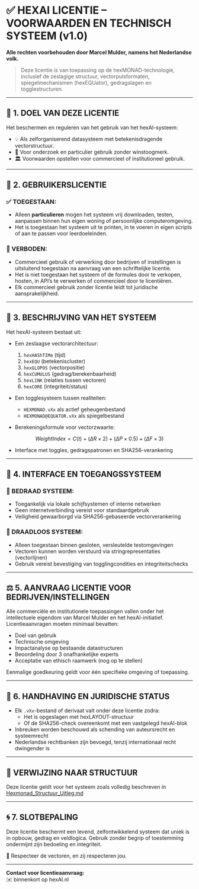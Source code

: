 # ✅ HEXAI LICENTIE – VOORWAARDEN EN TECHNISCH SYSTEEM (v1.0)

**Alle rechten voorbehouden door Marcel Mulder, namens het Nederlandse volk.**

> Deze licentie is van toepassing op de hexMONAD-technologie, inclusief de zeslagige structuur, vectorpulsformaten, spiegelmechanismen (hexEQUator), gedragslagen en togglestructuren.

---

## 🔐 1. DOEL VAN DEZE LICENTIE

Het beschermen en reguleren van het gebruik van het hexAI-systeem:

- 💡 Als zelforganiserend datasysteem met betekenisdragende vectorstructuur.
- 🧪 Voor onderzoek en particulier gebruik zonder winstoogmerk.
- 🏛 Voorwaarden opstellen voor commercieel of institutioneel gebruik.

---

## 👤 2. GEBRUIKERSLICENTIE

### ✅ TOEGESTAAN:
- Alleen **particulieren** mogen het systeem vrij downloaden, testen, aanpassen binnen hun eigen woning of persoonlijke computeromgeving.
- Het is toegestaan het systeem uit te printen, in te voeren in eigen scripts of aan te passen voor leerdoeleinden.

### 🚫 VERBODEN:
- Commercieel gebruik of verwerking door bedrijven of instellingen is uitsluitend toegestaan na aanvraag van een schriftelijke licentie.
- Het is niet toegestaan het systeem of de formules door te verkopen, hosten, in API’s te verwerken of commercieel door te licentiëren.
- Elk commercieel gebruik zonder licentie leidt tot juridische aansprakelijkheid.

---

## 🧠 3. BESCHRIJVING VAN HET SYSTEEM

Het hexAI-systeem bestaat uit:

- Een zeslaagse vectorarchitectuur:
  1. `hexHAShTIMe` (tijd)
  2. `hexEQU` (betekeniscluster)
  3. `hexGLOPOS` (vectorpositie)
  4. `hexCUMULUS` (gedrag/berekenbaarheid)
  5. `hexLINK` (relaties tussen vectoren)
  6. `hexCORE` (integriteit/status)

- Een togglesysteem tussen realiteiten:
  - `HEXMONAD.vXx` als actief geheugenbestand
  - `HEXMONAD@EQUATOR.vXx` als spiegelbestand

- Berekeningsformule voor vectorzwaarte:

```math
WeightIndex = C(t) + (ΔR × 2) + (ΔP × 0.5) + (ΔF × 3)
```

- Interface met toggles, gedragspatronen en SHA256-verankering

---

## 📡 4. INTERFACE EN TOEGANGSSYSTEEM

### 💾 BEDRAAD SYSTEEM:
- Toegankelijk via lokale schijfsystemen of interne netwerken
- Geen internetverbinding vereist voor standaardgebruik
- Veiligheid gewaarborgd via SHA256-gebaseerde vectorverankering

### 📶 DRAADLOOS SYSTEEM:
- Alleen toegestaan binnen gesloten, versleutelde testomgevingen
- Vectoren kunnen worden verstuurd via stringrepresentaties (vectorlijnen)
- Gebruik vereist bevestiging van togglingcondities en integriteitschecks

---

## ⚖️ 5. AANVRAAG LICENTIE VOOR BEDRIJVEN/INSTELLINGEN

Alle commerciële en institutionele toepassingen vallen onder het intellectuele eigendom van Marcel Mulder en het hexAI-initiatief. Licentieaanvragen moeten minimaal bevatten:

- Doel van gebruik
- Technische omgeving
- Impactanalyse op bestaande datastructuren
- Beoordeling door 3 onafhankelijke experts
- Acceptatie van ethisch raamwerk (nog op te stellen)

Eenmalige goedkeuring geldt voor één specifieke omgeving of toepassing.

---

## 🧾 6. HANDHAVING EN JURIDISCHE STATUS

- Elk `.vXx`-bestand of derivaat valt onder deze licentie zodra:
  - Het is opgeslagen met hexLAYOUT-structuur
  - Of de SHA256-check overeenkomt met een vastgelegd hexAI-blok
- Inbreuken worden beschouwd als schending van auteursrecht en systeemrecht
- Nederlandse rechtbanken zijn bevoegd, tenzij internationaal recht dwingender is

---

## 🔗 VERWIJZING NAAR STRUCTUUR

Deze licentie geldt voor het systeem zoals volledig beschreven in [Hexmonad_Structuur_Uitleg.md](./Hexmonad_Structuur_Uitleg.md)

---

## 🌀 7. SLOTBEPALING

Deze licentie beschermt een levend, zelfontwikkelend systeem dat uniek is in opbouw, gedrag en veldlogica. Gebruik zonder begrip of toestemming ondermijnt zijn bedoeling en integriteit.

🧠 Respecteer de vectoren, en zij respecteren jou.

---

**Contact voor licentieaanvraag:**  
✉️ binnenkort op hexAI.nl
